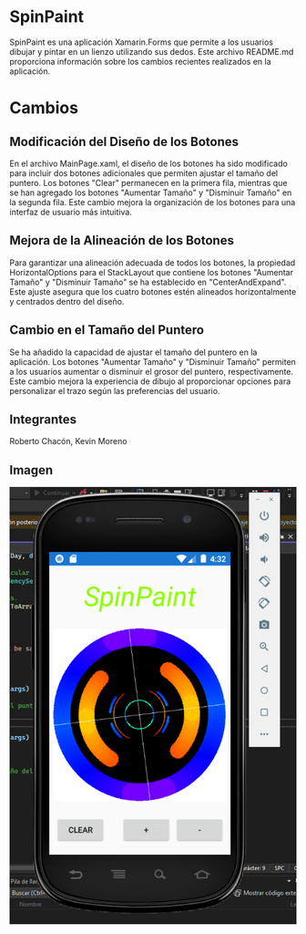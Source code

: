 # SpinPaint

SpinPaint es una aplicación Xamarin.Forms que permite a los usuarios dibujar y pintar en un lienzo utilizando sus dedos. Este archivo README.md proporciona información sobre los cambios recientes realizados en la aplicación.

# Cambios

## Modificación del Diseño de los Botones
En el archivo MainPage.xaml, el diseño de los botones ha sido modificado para incluir dos botones adicionales que permiten ajustar el tamaño del puntero. Los botones "Clear" permanecen en la primera fila, mientras que se han agregado los botones "Aumentar Tamaño" y "Disminuir Tamaño" en la segunda fila. Este cambio mejora la organización de los botones para una interfaz de usuario más intuitiva.

## Mejora de la Alineación de los Botones
Para garantizar una alineación adecuada de todos los botones, la propiedad HorizontalOptions para el StackLayout que contiene los botones "Aumentar Tamaño" y "Disminuir Tamaño" se ha establecido en "CenterAndExpand". Este ajuste asegura que los cuatro botones estén alineados horizontalmente y centrados dentro del diseño.

## Cambio en el Tamaño del Puntero
Se ha añadido la capacidad de ajustar el tamaño del puntero en la aplicación. Los botones "Aumentar Tamaño" y "Disminuir Tamaño" permiten a los usuarios aumentar o disminuir el grosor del puntero, respectivamente. Este cambio mejora la experiencia de dibujo al proporcionar opciones para personalizar el trazo según las preferencias del usuario.

## Integrantes
Roberto Chacón, Kevin Moreno

## Imagen
![SpinPaint application screenshot](Screenshots/mas_menos.png "SpinPaint application screenshot")
